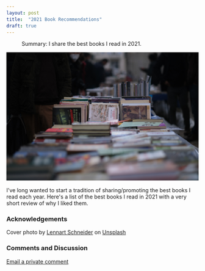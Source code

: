 ```yaml
---
layout: post
title:  "2021 Book Recommendations"
draft: true
---
```

<figure>
  <figcaption style="text-align: left">
  Summary: I share the best books I read in 2021.
  </figcaption>
</figure>
<img class="cover" src="/img/books-2021/cover.jpg">

I've long wanted to start a tradition of sharing/promoting the best books I read each year. Here's a list of the best books I read in 2021 with a very short review of why I liked them. 



### Acknowledgements
Cover photo by <a href="https://unsplash.com/@lennartschneider?utm_source=unsplash&utm_medium=referral&utm_content=creditCopyText">Lennart Schneider</a> on <a href="https://unsplash.com/s/photos/books?utm_source=unsplash&utm_medium=referral&utm_content=creditCopyText">Unsplash</a>
  

### Comments and Discussion
[Email a private comment](mailto:books@maraoz.com)